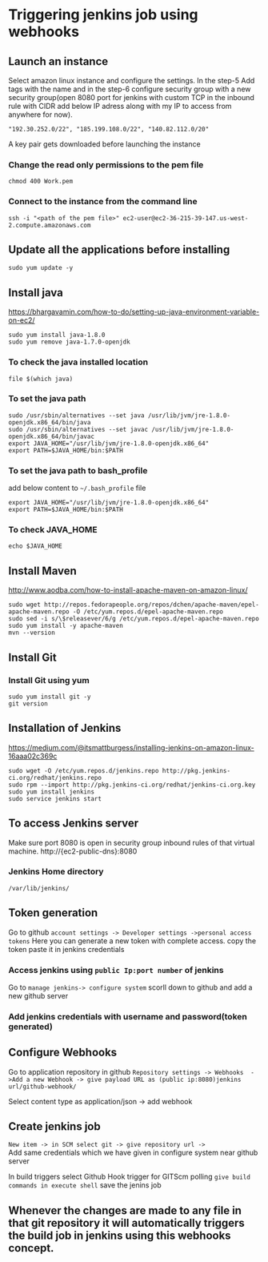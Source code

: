 # Triggering jenkins job using webhooks

## Launch an instance
Select amazon linux instance and configure the settings. In the step-5 Add tags with the name and in the step-6 configure security group with a new security group(open 8080 port for jenkins with custom TCP in the inbound rule with CIDR add below IP adress along with my IP  to access from anywhere for now).

`"192.30.252.0/22",
 "185.199.108.0/22",
 "140.82.112.0/20" `


A key pair gets downloaded before launching the instance
### Change the read only permissions to the pem file
`chmod 400 Work.pem`
### Connect to the instance from the command line
`ssh -i "<path of the pem file>" ec2-user@ec2-36-215-39-147.us-west-2.compute.amazonaws.com`

## Update all the applications before installing
`sudo yum update -y`

## Install java
https://bhargavamin.com/how-to-do/setting-up-java-environment-variable-on-ec2/
```
sudo yum install java-1.8.0
sudo yum remove java-1.7.0-openjdk
```
### To check the java installed location
`file $(which java)`
### To set the java path
```
sudo /usr/sbin/alternatives --set java /usr/lib/jvm/jre-1.8.0-openjdk.x86_64/bin/java
sudo /usr/sbin/alternatives --set javac /usr/lib/jvm/jre-1.8.0-openjdk.x86_64/bin/javac
export JAVA_HOME="/usr/lib/jvm/jre-1.8.0-openjdk.x86_64"
export PATH=$JAVA_HOME/bin:$PATH  
```
### To set the java path to bash_profile
add below content to `~/.bash_profile` file
```
export JAVA_HOME="/usr/lib/jvm/jre-1.8.0-openjdk.x86_64"
export PATH=$JAVA_HOME/bin:$PATH
```
### To check JAVA_HOME
`echo $JAVA_HOME`

## Install Maven
http://www.aodba.com/how-to-install-apache-maven-on-amazon-linux/
```
sudo wget http://repos.fedorapeople.org/repos/dchen/apache-maven/epel-apache-maven.repo -O /etc/yum.repos.d/epel-apache-maven.repo
sudo sed -i s/\$releasever/6/g /etc/yum.repos.d/epel-apache-maven.repo
sudo yum install -y apache-maven
mvn --version
```

## Install Git
### Install Git using yum
```
sudo yum install git -y
git version
```


## Installation of Jenkins
https://medium.com/@itsmattburgess/installing-jenkins-on-amazon-linux-16aaa02c369c

```
sudo wget -O /etc/yum.repos.d/jenkins.repo http://pkg.jenkins-ci.org/redhat/jenkins.repo
sudo rpm --import http://pkg.jenkins-ci.org/redhat/jenkins-ci.org.key
sudo yum install jenkins
sudo service jenkins start
```

## To access Jenkins server
Make sure port 8080 is open in security group inbound rules of that virtual machine. http://{ec2-public-dns}:8080

### Jenkins Home directory
```/var/lib/jenkins/```

## Token generation
Go to github `account settings -> Developer settings ->personal access tokens`
Here you can generate a new token with complete access.
copy the token paste it in jenkins credentials

###  Access jenkins using `public Ip:port number` of jenkins 
Go to `manage jenkins-> configure system` 
scorll down to github and add a new github server 

###  Add jenkins credentials with username and password(token generated)

## Configure Webhooks 
Go to application repository in github `Repository settings -> Webhooks 
->Add a new Webhook -> give payload URL as (public ip:8080)jenkins url/github-webhook/`

 Select content type as application/json -> add webhook 

 ## Create jenkins job 

`New item -> in SCM select git -> give repository url ->`  
Add same credentials which we have given in configure system near github server 

In build triggers select Github Hook trigger for GITScm polling 
`give build commands in execute shell` 
save the jenins job  

##  Whenever the changes are made to any file in that git repository it will automatically triggers the build job in jenkins using this webhooks concept.
 

